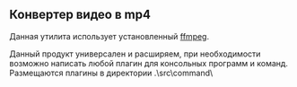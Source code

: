 ## Конвертер видео в mp4

Данная утилита использует установленный [ffmpeg](https://ffmpeg.org/).

Данный продукт универсален и расширяем, при необходимости возможно написать любой плагин для консольных программ и команд.
Размещаются плагины в директории .\src\command\
